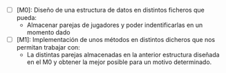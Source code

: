 - [ ] [M0]: Diseño de una estructura de datos en distintos ficheros que pueda:
  - Almacenar parejas de jugadores y poder indentificarlas en un momento dado
- [ ] [M1]: Implementación de unos métodos en distintos dicheros que nos permitan trabajar con:
  - La distintas parejas almacenadas en la anterior estructura diseñada en el M0 y obtener la mejor posible
  para un motivo determinado.
